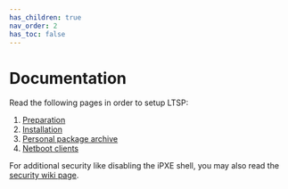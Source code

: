 ```yaml
---
has_children: true
nav_order: 2
has_toc: false
---
```


# Documentation

Read the following pages in order to setup LTSP:
1. [Preparation](preparation)
2. [Installation](installation)
3. [Personal package archive](ppa)
4. [Netboot clients](netboot-clients)

For additional security like disabling the iPXE shell, you may also read the [security wiki page](https://github.com/ltsp/community/wiki/security).
